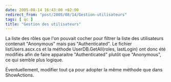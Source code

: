 ```yaml
---
date: 2005-08-14 16:43:00 +02:00
redirect_from: "post/2005/08/14/Gestion-utilisateurs"
tags: [ qc ]
title: "Gestion des utilisateurs"
---
```


La liste des rôles que l'on pouvait cocher pour filtrer la liste des
utilisateurs contenait "Anonymous" mais pas "Authenticated". Le fichier
listUsers.ascx.cs et la méthode UserDB.GetAll(roles, lastLogin) ont donc été
modifiés afin de faire apparaitre "Authenticated" plutôt que "Anonymous", ce
qui semble plus logique.

Éventuellement, modifier tout ça pour adopter la même méthode que dans
ShowActions.
